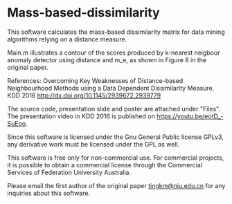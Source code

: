 # Mass-based-dissimilarity
This software calculates the mass-based dissimilarity matrix for data mining algorithms relying on a distance measure.

Main.m illustrates a contour of the scores produced by k-nearest neigbour anomaly detector using distance and m_e, as shown in Figure 8 in the original paper.

References:
Overcoming Key Weaknesses of Distance-based Neighbourhood Methods using a Data Dependent Dissimilarity Measure. KDD 2016 http://dx.doi.org/10.1145/2939672.2939779

The source code, presentation slide and poster are attached under "Files". The presentation video in KDD 2016 is published on https://youtu.be/eotD_-SuEoo.

Since this software is licensed under the Gnu General Public license GPLv3, any derivative work must be licensed under the GPL as well.

This software is free only for non-commercial use. For commercial projects, it is possible to obtain a commercial license through the Commercial Services of Federation University Australia.

Please email the first author of the original paper tingkm@nju.edu.cn for any inquiries about this software.
